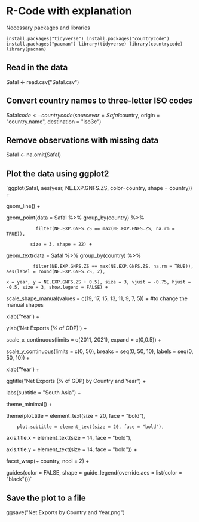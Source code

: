 # R-Code with explanation

Necessary packages and libraries

`install.packages("tidyverse")
install.packages("countrycode")
install.packages("pacman")
library(tidyverse)
library(countrycode)
library(pacman)`



## Read in the data
Safal <- read.csv("Safal.csv")

## Convert country names to three-letter ISO codes
Safal$code <- countrycode(sourcevar = Safal$country, origin = "country.name", destination = "iso3c")

## Remove observations with missing data
Safal <- na.omit(Safal)

## Plot the data using ggplot2
`ggplot(Safal, aes(year, NE.EXP.GNFS.ZS, color=country, shape = country)) +

  geom_line() +
  
  geom_point(data = Safal %>% group_by(country) %>% 
  
               filter(NE.EXP.GNFS.ZS == max(NE.EXP.GNFS.ZS, na.rm = TRUE)),
               
             size = 3, shape = 22) +
             
  geom_text(data = Safal %>% group_by(country) %>% 
  
              filter(NE.EXP.GNFS.ZS == max(NE.EXP.GNFS.ZS, na.rm = TRUE)), aes(label = round(NE.EXP.GNFS.ZS, 2),
              
    x = year, y = NE.EXP.GNFS.ZS + 0.5), size = 3, vjust = -0.75, hjust = -0.5, size = 3, show.legend = FALSE) +
    
  scale_shape_manual(values = c(19, 17, 15, 13, 11, 9, 7, 5)) + #to change the manual shapes
  
  xlab('Year') + 
  
  ylab('Net Exports (% of GDP)') +
  
  scale_x_continuous(limits = c(2011, 2021), expand = c(0,0.5)) +
  
  scale_y_continuous(limits = c(0, 50), breaks = seq(0, 50, 10), labels = seq(0, 50, 10)) +
  
  xlab('Year') + 
  
  ggtitle("Net Exports (% of GDP) by Country and Year") +
  
  labs(subtitle = "South Asia") +
  
  theme_minimal() +
  
  theme(plot.title = element_text(size = 20, face = "bold"), 
  
        plot.subtitle = element_text(size = 20, face = "bold"),
        
axis.title.x = element_text(size = 14, face = "bold"),

axis.title.y = element_text(size = 14, face = "bold")) +

facet_wrap(~ country, ncol = 2) +

guides(color = FALSE, shape = guide_legend(override.aes = list(color = "black")))`

## Save the plot to a file
ggsave("Net Exports by Country and Year.png")
